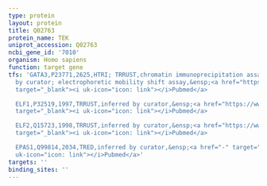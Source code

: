```yaml
---
type: protein
layout: protein
title: Q02763
protein_name: TEK
uniprot_accession: Q02763
ncbi_gene_id: '7010'
organism: Homo sapiens
function: target gene
tfs: 'GATA3,P23771,2625,HTRI; TRRUST,chromatin immunoprecipitation assay; inferred
  by curator; electrophoretic mobility shift assay,&ensp;<a href="https://www.ncbi.nlm.nih.gov/pubmed/?term=19674970%5Buid%5D"
  target="_blank"><i uk-icon="icon: link"></i>Pubmed</a>

  ELF1,P32519,1997,TRRUST,inferred by curator,&ensp;<a href="https://www.ncbi.nlm.nih.gov/pubmed/?term=19674970%5Buid%5D"
  target="_blank"><i uk-icon="icon: link"></i>Pubmed</a>

  ELF2,Q15723,1998,TRRUST,inferred by curator,&ensp;<a href="https://www.ncbi.nlm.nih.gov/pubmed/?term=10347098%5Buid%5D"
  target="_blank"><i uk-icon="icon: link"></i>Pubmed</a>

  EPAS1,Q99814,2034,TRED,inferred by curator,&ensp;<a href="-" target="_blank"><i
  uk-icon="icon: link"></i>Pubmed</a>'
targets: ''
binding_sites: ''
---
```

